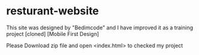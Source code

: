 # resturant-website
This site was designed by "Bedimcode" and I have improved it as a training project [cloned] [Mobile First Design]

Please Download zip file and open <index.html> to checked my project
